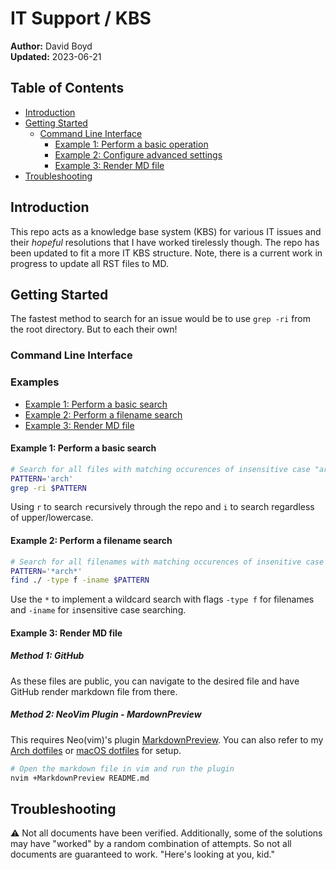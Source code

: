 # IT Support / KBS

**Author:** David Boyd<br>
**Updated:** 2023-06-21

## Table of Contents

- [Introduction](#introduction)
- [Getting Started](#getting-started)
  - [Command Line Interface](#command-line-interface)
    - [Example 1: Perform a basic operation](#example-1-perform-a-basic-operation)
    - [Example 2: Configure advanced settings](#example-2-configure-advanced-settings)
    - [Example 3: Render MD file](#exmaple-3-render-md-file)
- [Troubleshooting](#troubleshooting)

## Introduction

This repo acts as a knowledge base system (KBS) for various IT issues and their
*hopeful* resolutions that I have worked tirelessly though. The repo has been
updated to fit a more IT KBS structure. Note, there is a current work in
progress to update all RST files to MD.

## Getting Started

The fastest method to search for an issue would be to use `grep -ri` from the
root directory. But to each their own!

### Command Line Interface

### Examples

- [Example 1: Perform a basic search](#example-1-perform-a-basic-search)
- [Example 2: Perform a filename search](#example-1-perform-a-filename-search)
- [Example 3: Render MD file](#exmaple-3-render-md-file)

#### Example 1: Perform a basic search

``` bash
# Search for all files with matching occurences of insensitive case "arch"
PATTERN='arch'
grep -ri $PATTERN
```

Using `r` to search `r`ecursively through the repo and `i` to search regardless
of upper/lowercase.

#### Example 2: Perform a filename search

``` bash
# Search for all filenames with matching occurences of insenitive case "arch"
PATTERN='*arch*'
find ./ -type f -iname $PATTERN
```

Use the `*` to implement a wildcard search with flags `-type f` for filenames
and `-iname` for `i`nsensitive case searching.

#### Example 3: Render MD file

##### Method 1: GitHub

As these files are public, you can navigate to the desired file and have GitHub
render markdown file from there.

##### Method 2: NeoVim Plugin - MardownPreview

This requires  Neo(vim)'s plugin [MarkdownPreview][mdp]. You can also refer to
my [Arch dotfiles][dotties] or [macOS dotfiles][mac-nvim] for setup.

``` bash
# Open the markdown file in vim and run the plugin
nvim +MarkdownPreview README.md
```

## Troubleshooting

:warning: Not all documents have been verified.  Additionally, some of the 
solutions may have "worked" by a random combination of attempts. So not all 
documents are guaranteed to work. "Here's looking at you, kid."

<!-- Reference Links -->

[mdp]: https://github.com/iamcco/markdown-preview.nvim
[dotties]: https://github.com/dboyd42/dotfiles/tree/master/home/.config/nvim
[mac-nvim]: https://github.com/dboyd42/dotfiles/blob/master/macos-setup.md
